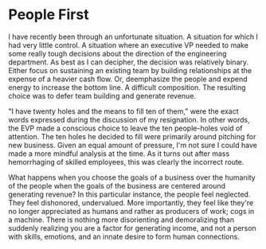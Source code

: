 # People First

I have recently been through an unfortunate situation. A situation for which I had very little control. A situation where an executive VP needed to make some really tough decisions about the direction of the engineering department. As best as I can decipher, the decision was relatively binary. Either focus on sustaining an existing team by building relationships at the expense of a heavier cash flow. Or, deemphasize the people and expend energy to increase the bottom line. A difficult composition. The resulting choice was to defer team building and generate revenue.

"I have twenty holes and the means to fill ten of them," were the exact words expressed during the discussion of my resignation. In other words, the EVP made a conscious choice to leave the ten people-holes void of attention. The ten holes he decided to fill were primarily around pitching for new business. Given an equal amount of pressure, I'm not sure I could have made a more mindful analysis at the time. As it turns out after mass hemorrhaging of skilled employees, this was clearly the incorrect route.

What happens when you choose the goals of a business over the humanity of the people when the goals of the business are centered around generating revenue? In this particular instance, the people feel neglected. They feel dishonored, undervalued. More importantly, they feel like they're no longer appreciated as humans and rather as producers of work; cogs in a machine. There is nothing more disorienting and demoralizing than suddenly realizing you are a factor for generating income, and not a person with skills, emotions, and an innate desire to form human connections.